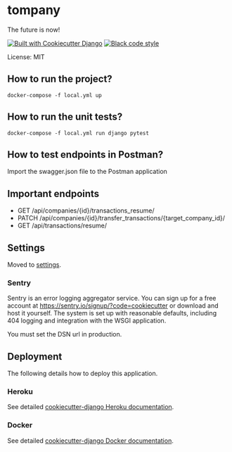 # tompany

The future is now!

[![Built with Cookiecutter Django](https://img.shields.io/badge/built%20with-Cookiecutter%20Django-ff69b4.svg?logo=cookiecutter)](https://github.com/cookiecutter/cookiecutter-django/)
[![Black code style](https://img.shields.io/badge/code%20style-black-000000.svg)](https://github.com/ambv/black)

License: MIT

## How to run the project?
`docker-compose -f local.yml up`

## How to run the unit tests?
`docker-compose -f local.yml run django pytest`

## How to test endpoints in Postman?
Import the swagger.json file to the Postman application

## Important endpoints
- GET ​/api​/companies​/{id}​/transactions_resume​/
- PATCH /api/companies/{id}/transfer_transactions/{target_company_id}/
- GET /api/transactions/resume/

## Settings

Moved to [settings](http://cookiecutter-django.readthedocs.io/en/latest/settings.html).

### Sentry

Sentry is an error logging aggregator service. You can sign up for a free account at <https://sentry.io/signup/?code=cookiecutter> or download and host it yourself.
The system is set up with reasonable defaults, including 404 logging and integration with the WSGI application.

You must set the DSN url in production.

## Deployment

The following details how to deploy this application.

### Heroku

See detailed [cookiecutter-django Heroku documentation](http://cookiecutter-django.readthedocs.io/en/latest/deployment-on-heroku.html).

### Docker

See detailed [cookiecutter-django Docker documentation](http://cookiecutter-django.readthedocs.io/en/latest/deployment-with-docker.html).
